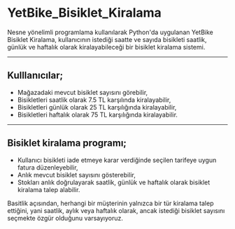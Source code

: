 # YetBike_Bisiklet_Kiralama

Nesne yönelimli programlama kullanılarak Python'da uygulanan YetBike Bisiklet Kiralama, kullanıcının istediği saatte ve sayıda bisikleti saatlik, günlük ve haftalık olarak kiralayabileceği bir bisiklet kiralama sistemi.

------

## Kulllanıcılar;

- Mağazadaki mevcut bisiklet sayısını görebilir,
- Bisikletleri saatlik olarak 7.5 TL karşılında kiralayabilir,
- Bisikletleri günlük olarak 25 TL karşılığında kiralayabilir,
- Bisikletleri haftalık olarak 75 TL karşılığında kiralayabilir.

-----

## Bisiklet kiralama programı;

- Kullanıcı bisikleti iade etmeye karar verdiğinde seçilen tarifeye uygun fatura düzenleyebilir,
- Anlık mevcut bisiklet sayısını gösterebilir,
- Stokları anlık doğrulayarak saatlik, günlük ve haftalık olarak bisiklet kiralama talep alabilir.


Basitlik açısından, herhangi bir müşterinin yalnızca bir tür kiralama talep ettiğini, yani saatlik, aylık veya haftalık olarak, ancak istediği bisiklet sayısını seçmekte özgür olduğunu varsayıyoruz.
